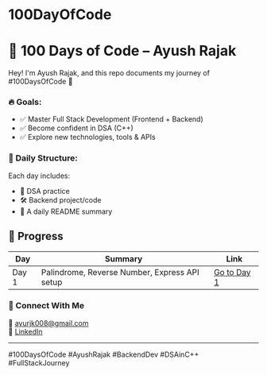 # 100DayOfCode

# 💯 100 Days of Code – Ayush Rajak

Hey! I'm Ayush Rajak, and this repo documents my journey of #100DaysOfCode 🚀

### 🔥 Goals:
- ✅ Master Full Stack Development (Frontend + Backend)
- ✅ Become confident in DSA (C++)
- ✅ Explore new technologies, tools & APIs

### 📅 Daily Structure:
Each day includes:
- 🧠 DSA practice
- 🛠️ Backend project/code
- 📄 A daily README summary


## 📌 Progress

| Day | Summary | Link |
|-----|---------|------|
| Day 1 | Palindrome, Reverse Number, Express API setup | [Go to Day 1](.https://github.com/Ayush-rajak-18/100DayOfCode/blob/main/) |


### 🔗 Connect With Me
📧 [ayurjk008@gmail.com](mailto:ayurjk008@gmail.com)  
📎 [LinkedIn](https://www.linkedin.com/in/ayush-rajak-677a3a245/)  

---

#100DaysOfCode #AyushRajak #BackendDev #DSAinC++ #FullStackJourney
